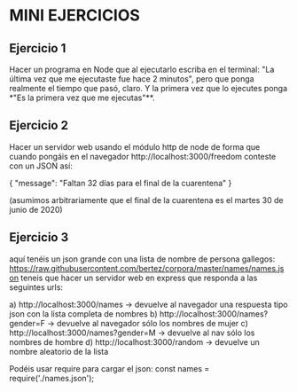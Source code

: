 # MINI EJERCICIOS


## Ejercicio 1


Hacer un programa en Node que al ejecutarlo escriba en el terminal: "La última vez que me ejecutaste fue hace 2 minutos", pero que ponga realmente el tiempo que pasó, claro. Y la primera vez que lo ejecutes ponga *"Es la primera vez que me ejecutas"**.


## Ejercicio 2

Hacer un servidor web usando el módulo http de node de forma que cuando pongáis en el navegador http://localhost:3000/freedom conteste con un JSON así:

{
   "message": "Faltan 32 días para el final de la cuarentena"
}

(asumimos arbitrariamente que el final de la cuarentena es el martes 30 de junio de 2020)


## Ejercicio 3

aquí tenéis un json grande con una lista de nombre de persona gallegos: https://raw.githubusercontent.com/bertez/corpora/master/names/names.json
teneis que hacer un servidor web en express que responda a las seguintes urls:

a) http://localhost:3000/names -> devuelve al navegador una respuesta tipo json con la lista completa de nombres
b) http://localhost:3000/names?gender=F -> devuelve al navegador sólo los nombres de mujer
c) http://localhost:3000/names?gender=M -> devuelve al nav sólo los nombres de hombre
d) http://localhost:3000/random -> devuelve un nombre aleatorio de la lista


Podéis usar require para cargar el json: const names = require('./names.json');


